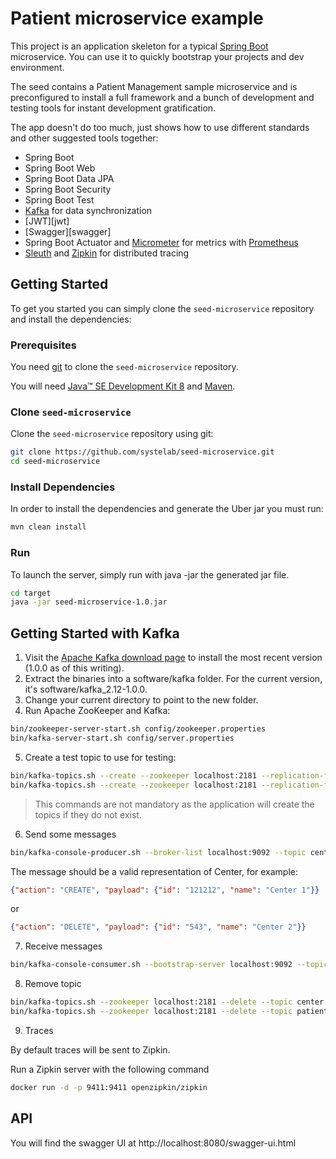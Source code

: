 

# Patient microservice example


This project is an application skeleton for a typical [Spring Boot][sboot] microservice. You can use it
to quickly bootstrap your projects and dev environment.

The seed contains a Patient Management sample microservice and is preconfigured to install a full framework and a bunch of development and testing tools for instant development gratification.

The app doesn't do too much, just shows how to use different standards and other suggested tools together:

* Spring Boot
* Spring Boot Web
* Spring Boot Data JPA
* Spring Boot Security
* Spring Boot Test
* [Kafka][kafka] for data synchronization 
* [JWT][jwt]
* [Swagger][swagger]
* Spring Boot Actuator and [Micrometer][micrometer] for metrics with [Prometheus][prometheus]
* [Sleuth][sleuth] and [Zipkin][zipkin] for distributed tracing


## Getting Started

To get you started you can simply clone the `seed-microservice` repository and install the dependencies:

### Prerequisites

You need [git][git] to clone the `seed-microservice` repository.

You will need [Java™ SE Development Kit 8][jdk-download] and [Maven][maven].

### Clone `seed-microservice`

Clone the `seed-microservice` repository using git:

```bash
git clone https://github.com/systelab/seed-microservice.git
cd seed-microservice
```

### Install Dependencies

In order to install the dependencies and generate the Uber jar you must run:

```bash
mvn clean install
```

### Run

To launch the server, simply run with java -jar the generated jar file.

```bash
cd target
java -jar seed-microservice-1.0.jar
```

## Getting Started with Kafka

1.  Visit the [Apache Kafka download page][kafka] to install the most recent version (1.0.0 as of this writing).
2.	Extract the binaries into a software/kafka folder. For the current version, it's software/kafka_2.12-1.0.0.
3.	Change your current directory to point to the new folder.
4.	Run Apache ZooKeeper and Kafka:

```bash
bin/zookeeper-server-start.sh config/zookeeper.properties
bin/kafka-server-start.sh config/server.properties
```
5.  Create a test topic to use for testing:

```bash
bin/kafka-topics.sh --create --zookeeper localhost:2181 --replication-factor 1 --partitions 1 --topic center
bin/kafka-topics.sh --create --zookeeper localhost:2181 --replication-factor 1 --partitions 1 --topic patient
```

> This commands are not mandatory as the application will create the topics if they do not exist.

6.  Send some messages

```bash
bin/kafka-console-producer.sh --broker-list localhost:9092 --topic center
```

The message should be a valid representation of Center, for example:

```json
{"action": "CREATE", "payload": {"id": "121212", "name": "Center 1"}}
```

or 

```json
{"action": "DELETE", "payload": {"id": "543", "name": "Center 2"}}
```

7. Receive messages

```bash
bin/kafka-console-consumer.sh --bootstrap-server localhost:9092 --topic patient --from-beginning
```
8. Remove topic

```bash
bin/kafka-topics.sh --zookeeper localhost:2181 --delete --topic center
bin/kafka-topics.sh --zookeeper localhost:2181 --delete --topic patient
```

9. Traces

By default traces will be sent to Zipkin.

Run a Zipkin server with the following command

```bash
docker run -d -p 9411:9411 openzipkin/zipkin
```
    
## API

You will find the swagger UI at http://localhost:8080/swagger-ui.html


[git]: https://git-scm.com/
[sboot]: https://projects.spring.io/spring-boot/
[maven]: https://maven.apache.org/download.cgi
[jdk-download]: http://www.oracle.com/technetwork/java/javase/downloads
[JEE]: http://www.oracle.com/technetwork/java/javaee/tech/index.html
[kafka]: http://kafka.apache.org/downloads.html
[micrometer]: https://micrometer.io/
[prometheus]: https://prometheus.io/
[sleuth]: https://spring.io/projects/spring-cloud-sleuth
[zipkin]: https://zipkin.apache.org/

